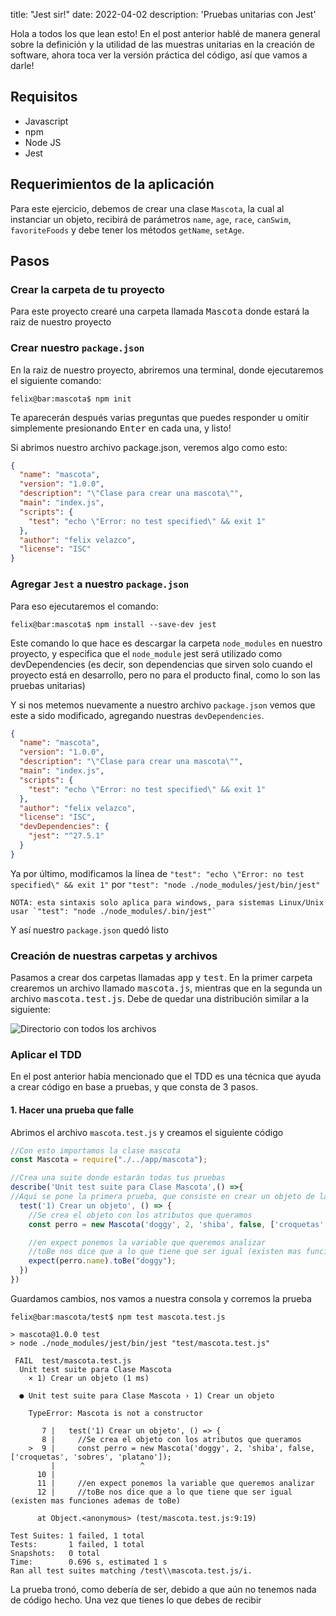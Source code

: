 
title: "Jest sir!"
date: 2022-04-02
description: 'Pruebas unitarias con Jest'


Hola a todos los que lean esto! En el post anterior hablé de manera general sobre la definición y la utilidad de las muestras unitarias en la creación de 
software, ahora toca ver la versión práctica del código, así que vamos a darle!

## Requisitos
- Javascript
- npm
- Node JS
- Jest

## Requerimientos de la aplicación
Para este ejercicio, debemos de crear una clase `Mascota`, la cual al instanciar un objeto, recibirá de parámetros `name`, `age`, `race`, `canSwim`, `favoriteFoods` 
y debe tener los métodos `getName`, `setAge`. 

## Pasos
### Crear la carpeta de tu proyecto 
Para este proyecto crearé una carpeta llamada <kbd>Mascota</kbd> donde estará la raiz de nuestro proyecto

### Crear nuestro `package.json`
En la raiz de nuestro proyecto, abriremos una terminal, donde ejecutaremos el siguiente comando:

```console
felix@bar:mascota$ npm init
```

Te aparecerán después varias preguntas que puedes responder u omitir simplemente presionando <kbd>Enter</kbd> en cada una, y listo!

Si abrimos nuestro archivo package.json, veremos algo como esto:

```json
{
  "name": "mascota",
  "version": "1.0.0",
  "description": "\"Clase para crear una mascota\"",
  "main": "index.js",
  "scripts": {
    "test": "echo \"Error: no test specified\" && exit 1"
  },
  "author": "felix velazco",
  "license": "ISC"
}
```

### Agregar `Jest` a nuestro `package.json`
Para eso ejecutaremos el comando:

```console
felix@bar:mascota$ npm install --save-dev jest
```
Este comando lo que hace es descargar la carpeta `node_modules` en nuestro proyecto, y especifica que el `node_module` jest será utilizado como 
devDependencies (es decir, son dependencias que sirven solo cuando el proyecto está en desarrollo, pero no para el producto final, como lo son las 
pruebas unitarias)

Y si nos metemos nuevamente a nuestro archivo `package.json` vemos que este a sido modificado, agregando nuestras `devDependencies`.

```json
{
  "name": "mascota",
  "version": "1.0.0",
  "description": "\"Clase para crear una mascota\"",
  "main": "index.js",
  "scripts": {
    "test": "echo \"Error: no test specified\" && exit 1"
  },
  "author": "felix velazco",
  "license": "ISC",
  "devDependencies": {
    "jest": "^27.5.1"
  }
}
```
Ya por último, modificamos la línea de `"test": "echo \"Error: no test specified\" && exit 1"` por `"test": "node ./node_modules/jest/bin/jest"`

```
NOTA: esta sintaxis solo aplica para windows, para sistemas Linux/Unix usar `"test": "node ./node_modules/.bin/jest"`
```
Y así nuestro `package.json` quedó listo

### Creación de nuestras carpetas y archivos
Pasamos a crear dos carpetas llamadas <kbd>app</kbd> y <kbd>test</kbd>. En la primer carpeta crearemos un archivo llamado <kbd>mascota.js</kbd>, mientras que en
la segunda un archivo <kbd>mascota.test.js</kbd>. Debe de quedar una distribución similar a la siguiente:

![Directorio con todos los archivos](https://user-images.githubusercontent.com/79220309/164637006-56f750f7-d55d-4482-b2ab-d78a3a93de68.png)

### Aplicar el TDD
En el post anterior había mencionado que el TDD es una técnica que ayuda a crear código en base a pruebas, y que consta de 3 pasos.

#### 1. Hacer una prueba que falle

Abrimos el archivo `mascota.test.js` y creamos el siguiente código

```js
//Con esto importamos la clase mascota
const Mascota = require("./../app/mascota");

//Crea una suite donde estarán todas tus pruebas
describe('Unit test suite para Clase Mascota',() =>{
//Aqui se pone la primera prueba, que consiste en crear un objeto de la clase mascota
  test('1) Crear un objeto', () => {
    //Se crea el objeto con los atributos que queramos
    const perro = new Mascota('doggy', 2, 'shiba', false, ['croquetas', 'sobres', 'platano']);

    //en expect ponemos la variable que queremos analizar
    //toBe nos dice que a lo que tiene que ser igual (existen mas funciones ademas de toBe)
    expect(perro.name).toBe("doggy");
  })
})
```
Guardamos cambios, nos vamos a nuestra consola y corremos la prueba

```console
felix@bar:mascota/test$ npm test mascota.test.js

> mascota@1.0.0 test
> node ./node_modules/jest/bin/jest "test/mascota.test.js"

 FAIL  test/mascota.test.js
  Unit test suite para Clase Mascota
    × 1) Crear un objeto (1 ms)

  ● Unit test suite para Clase Mascota › 1) Crear un objeto

    TypeError: Mascota is not a constructor

       7 |   test('1) Crear un objeto', () => {
       8 |     //Se crea el objeto con los atributos que queramos
    >  9 |     const perro = new Mascota('doggy', 2, 'shiba', false, ['croquetas', 'sobres', 'platano']);
         |                   ^
      10 |
      11 |     //en expect ponemos la variable que queremos analizar
      12 |     //toBe nos dice que a lo que tiene que ser igual (existen mas funciones ademas de toBe)

      at Object.<anonymous> (test/mascota.test.js:9:19)

Test Suites: 1 failed, 1 total
Tests:       1 failed, 1 total
Snapshots:   0 total
Time:        0.696 s, estimated 1 s
Ran all test suites matching /test\\mascota.test.js/i.
```
La prueba tronó, como debería de ser, debido a que aún no tenemos nada de código hecho. Una vez que tienes lo que debes de recibir





